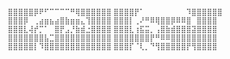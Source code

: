 ⣿⣿⣿⣿⣿⡿⠟⠋⠉⠉⠉⠉⠛⢿⣿⣿⣿⣿⣿⣿
⣿⣿⣿⣿⡟⠁⠀⠀⠀⠀⠀⠀⠀⠀⠹⣿⣿⣿⣿⣿⣿
⣿⣿⣿⡿⠀⢀⣴⣶⣦⣴⣿⣷⣶⣶⣄⢹⣿⣿⣿⣿
⣿⣿⣿⡇⢀⠜⠛⠿⢿⣿⣿⡿⠿⠿⣿⠀⣿⣿⣿⣿
⣿⣿⣿⣇⢼⡞⡉⠁⠀⣿⡟⣠⡘⣷⣾⣐⣿⣿⣿⣿
⣿⣿⣿⣇⢰⣯⣭⡀⢠⣿⣷⣾⣿⣿⣿⣽⣿⣿⣿⣿
⣿⣿⣿⣿⣿⣿⣿⣧⣉⣿⣿⣿⣿⣿⣿⣿⣿⣿⣿⣿
⣿⣿⣿⣿⣿⣿⣿⡟⠛⠿⠿⣿⣿⣿⣿⣿⣿⣿⣿⣿
⣿⣿⣿⣿⣿⡇⠹⣿⣿⣿⣿⣿⣿⣿⣿⣿⣿⣿⣿⣿
⣿⣿⣿⡏⠈⢇⡀⠙⢻⣿⣿⣿⣿⣿⡟⢻⣿⣿⣿⣿

<!---
VE55EL/VE55EL is a ✨ special ✨ repository because its `README.md` (this file) appears on your GitHub profile.
You can click the Preview link to take a look at your changes.
--->
